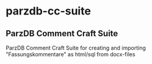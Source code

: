 # parzdb-cc-suite

## ParzDB Comment Craft Suite

ParzDB Comment Craft Suite for creating and importing "Fassungskommentare" as html/sql from docx-files
